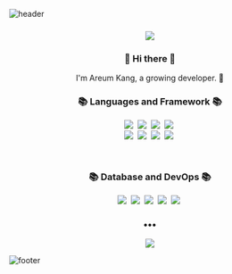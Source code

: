 ![header](https://capsule-render.vercel.app/api?type=slice&color=30A9DE&height=170&section=header&text=Iron%20Areum&fontColor=090707&fontAlignX=45&fontAlignY=65&fontSize=100)

<h3 align="center">
  <!--  Top Stack  -->
  <a href="https://github.com/ironareum"><img src="https://widget.realdeveloper.pro/api/top?stack=Java,JavaScript,Spring"></a>
  <!--  Badge  -->
<!--   <a href="https://github.com/ironareum">
    <img src="https://widget.realdeveloper.pro/api/badge?title=Languages%20and%20Framework&badges=Java,Spring,JavaScript,jQuery,HTML,Css,Vue.js,Python">
  </a>
  <a href="https://github.com/ironareum">
    <img src="https://widget.realdeveloper.pro/api/badge?title=Database%20and%20DevOps&badges=Oracle,SVN,GitHub,SourceTree,Linux">
  </a> -->
</h3>



<h3 align="center"> 👋 Hi there 👋 </h3>
<p align="center">
I'm Areum Kang, a growing developer. 🌱 <br>
<!--  ✨ -->
</p>


<h3 align="center">📚 Languages and Framework 📚</h3>
<p align="center">
  <img src="https://img.shields.io/badge/-Java-blueviolet"/>&nbsp
  <img src="https://img.shields.io/badge/-Spring-navy"/>&nbsp
  <img src="https://img.shields.io/badge/-JavaScript-blueviolet"/>&nbsp
  <img src="https://img.shields.io/badge/-jQuery-blueviolet"/>&nbsp
  <br>
  <img src="https://img.shields.io/badge/-Vue.js-orange"/>&nbsp
  <img src="https://img.shields.io/badge/-HTML-orange"/>&nbsp 
  <img src="https://img.shields.io/badge/-CSS-orange"/>&nbsp
  <img src="https://img.shields.io/badge/-Python-yellow"/>&nbsp
</p> 
<br>
<h3 align="center">📚 Database and DevOps 📚</h3>
<p align="center">
  <img src="https://img.shields.io/badge/-Oracle(SQL)-brightgreen"/>&nbsp
  <img src="https://img.shields.io/badge/-Linux-black"/>&nbsp
  <img src="https://img.shields.io/badge/-SVN-yellowgreen"/>&nbsp
  <img src="https://img.shields.io/badge/-Git-yellowgreen"/>&nbsp
  <img src="https://img.shields.io/badge/-Docker-blue"/>&nbsp
</p>



<!-- projects -->
<!-- [![Repository Card](https://widget.realdeveloper.pro/api/card?user=ironareum&repo=Spring_study2021)](https://github.com/ironareum/Spring_study2021.git) -->



<h3 align="center">•••</h3>
<p align="center">
  <!--   <a href=""><img src="https://img.shields.io/badge/Tech%20Blog-262626?style=flat-square&logo=D-Wave Systems&logoColor=white&link="/></a>&nbsp
    <a href=""><img src="https://img.shields.io/badge/Tech%20Blog-11B48A?style=flat-square&logo=Instagram&logoColor=white&link="/></a>&nbsp -->
  <a href="mailto:areumkang87@gmail.com">
      <img src="https://img.shields.io/badge/Gmail-d14836?style=flat-square&logo=Gmail&logoColor=white&link=mailto:areumkang87@gmail.com"/>    
  </a>
</p>



![footer](https://capsule-render.vercel.app/api?type=slice&color=EFDC05&height=100&section=footer)


<!--
**ironareum/ironareum** is a ✨ _special_ ✨ repository because its `README.md` (this file) appears on your GitHub profile.

Here are some ideas to get you started:

- 🔭 I’m currently working on ...
- 🌱 I’m currently learning ...
- 👯 I’m looking to collaborate on ...
- 🤔 I’m looking for help with ...
- 💬 Ask me about ...
- 📫 How to reach me: ...
- 😄 Pronouns: ...
- ⚡ Fun fact: ...
-->
